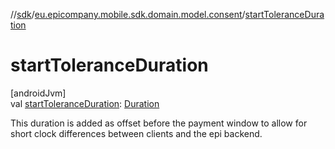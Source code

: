 //[sdk](../../index.md)/[eu.epicompany.mobile.sdk.domain.model.consent](index.md)/[startToleranceDuration](start-tolerance-duration.md)

# startToleranceDuration

[androidJvm]\
val [startToleranceDuration](start-tolerance-duration.md): [Duration](https://developer.android.com/reference/kotlin/java/time/Duration.html)

This duration is added as offset before the payment window to allow for short clock differences between clients and the epi backend.
